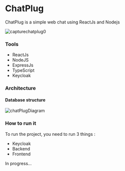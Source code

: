 # ChatPlug

ChatPlug is a simple web chat using ReactJs and Nodejs

![capturechatplug0](https://user-images.githubusercontent.com/32987179/227960978-ee0ff4b8-6dc7-4960-a50e-52509fe4e0bd.png)

### Tools 
- ReactJs
- NodeJS
- ExpressJs
- TypeScript
- Keycloak

### Architecture

#### Database structure

![chatPlugDiagram](https://user-images.githubusercontent.com/32987179/150683459-47209bd9-7f91-42bc-baa5-b67d64e9c225.png)

### How to run it

To run the project, you need to run 3 things :
- Keycloak
- Backend
- Frontend

In progress...
